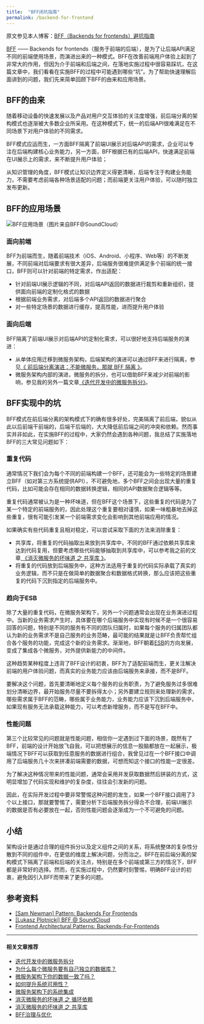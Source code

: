 ```yaml
---
title:  "BFF闭坑指南"
permalink: /backend-for-frontend
---
```


原文参见本人博客：[BFF（Backends for frontends）避坑指南](https://www.maguangguang.xyz/backend-for-frontend)

[BFF](https://samnewman.io/patterns/architectural/bff) —— Backends for frontends（服务于前端的后端），是为了让后端API满足不同的前端使用场景，而演进出来的一种模式。BFF在改善前端用户体验上起到了非常大的作用，但因为介于前端和后端之间，在落地实施过程中很容易踩坑，在这篇文章中，我们看看在实施BFF的过程中可能遇到哪些“坑”。为了帮助快速理解后面讲到的问题，我们先来简单回顾下BFF的由来和应用场景。
## BFF的由来
随着移动设备的快速发展以及产品对用户交互体验的关注度增强，前后端分离的架构模式也逐渐被大多数企业所采用。在这种模式下，统一的后端API很难满足在不同场景下对用户体验的不同需求。

BFF模式应运而生，一方面BFF隔离了前端UI展示对后端API的需求，企业可以专注在后端构建核心业务能力，另一方面，BFF根据已有的后端API，快速满足前端在UI展示上的需求，来不断提升用户体验；

从知识管理的角度，BFF模式让知识边界定义得更清晰，后端专注于构建业务能力，不需要考虑前端各种场景适配的问题；而前端更关注用户体验，可以随时独立发布更新。
## BFF的应用场景
![BFF应用场景（图片来自BFF@SoundCloud）](https://i.typlog.com/maguangguang/8385903144_969381.png) 
### 面向前端
BFF为前端而生，随着前端技术（iOS、Android、小程序、Web等）的不断发展，不同前端对后端要求有很大差异，后端服务很难提供满足多个前端的统一接口，BFF则可以针对前端的特定需求，作出适配：
- 针对前端UI展示逻辑的不同，对后端API返回的数据进行裁剪和重新组织，提供面向前端的定制化格式的数据
- 根据前端业务需求，对后端多个API返回的数据进行聚合
- 对一些特定场景的数据进行缓存，提高性能，进而提升用户体验
### 面向后端
BFF隔离了前端UI展示对后端API的定制化需求，可以很好地支持后端服务的演进：
- 从单体应用迁移到微服务架构，后端架构的演进可以通过BFF来进行隔离，参见[《 前后端分离演进：不能微服务，那就 BFF 隔离 》](https://www.phodal.com/blog/architecture-101-bff-for-legacy-system-migrate/)。
- 微服务架构内部的演进，微服务的拆分，也可以借助BFF来减少对前端的影响，参见我的另外一篇文章[《迭代开发中的微服务拆分》](https://www.maguangguang.xyz/services-split-in-iterative-development)。
## BFF实现中的坑
BFF模式在前后端分离的架构模式下的确有很多好处，完美隔离了前后端，貌似从此以后前端干前端的，后端干后端的，大大降低前后端之间的冲突和依赖。然而事实并非如此，在实施BFF的过程中，大家仍然会遇到各种问题，我总结了实施落地BFF的三大常见问题如下：
### 重复代码
通常情况下我们会为每个不同的前端构建一个BFF，还可能会为一些特定的场景建立BFF（如对第三方系统提供API），不可避免地，多个BFF之间会出现大量的重复代码，比如可能会存在相同的数据转换逻辑，相同的API数据聚合逻辑等等。

重复代码通常被认为是一种坏味道，但在BFF这个场景下，这些重复的代码是为了某一个特定的前端服务的，因此处理这个重复要相对谨慎，如果一味粗暴地去掉这些重复，很有可能引发某一个前端需求变化会影响到其他前端应用的情况。

如果确实有些代码重复且相对稳定，可以尝试采取下面的方法来消除重复：
- 共享库，将重复的代码抽取出来放到共享库中，不同的BFF通过依赖共享库来达到代码复用，但要考虑哪些代码能够抽取到共享库中，可以参考我之前的文章[ 《消灭微服务的坏味道 之 共享库 》](https://www.maguangguang.xyz/how-to-deal-with-shared-library)。
- 将重复的代码放到后端服务中，这种方法适用于重复的代码实际承载了真实的业务逻辑，而不只是在做简单的数据聚合和数据格式转换，那么应该把这些重复的代码下沉到指定的后端服务中。
### 趋向于ESB
除了大量的重复代码，在微服务架构下，另外一个问题通常会出现在业务演进过程中。当新的业务需求产生时，具体要在哪个后端服务中实现有时候不是一个很容易回答的问题，特别是不同的服务有不同的团队归属时，如果每个服务的归属团队都认为新的业务需求不是自己服务的业务范畴，最可能的结果就是让BFF负责帮忙组合各个服务的功能，完成这个新的业务需求。渐渐地，BFF朝着[ESB](https://en.wikipedia.org/wiki/Enterprise_service_bus)的方向发展，变成了集成各个微服务，对外提供新能力的中间件。

这种趋势某种程度上违背了BFF设计的初衷，BFF为了适配前端而生，更关注解决前端的用户体验问题，而真实的业务能力应该由后端服务来承接，而不是BFF。

要解决这个问题，首先要清晰地定义每个服务的业务职责，为了避免服务过多很难划分清晰边界，最开始服务尽量不要拆得太小；另外要建立规则来处理新的需求，哪些需求属于BFF的范畴，哪些属于业务能力，业务能力应该下沉到后端服务中，如果现有服务无法承载这种能力，可以考虑新增服务，而不是写在BFF中。
### 性能问题
第三个比较常见的问题就是性能问题，相信你一定遇到过下面的场景，既然有了BFF，前端的设计开始放飞自我，可以把想展示的信息一股脑都放在一起展示，极端情况下BFF可以获取到任意服务的数据进行组合，我曾见过在一个BFF接口中调用了后端服务几十次来拼凑前端需要的数据，可想而知这个接口的性能一定很差。

为了解决这种情况带来的性能问题，通常会采用并发获取数据然后拼装的方式，这明显增加了代码实现和维护的复杂度，往往会引发新的问题。

因此，在实际开发过程中要非常警惕这种问题的发生，如果一个BFF接口调用了3个以上接口，那就要警惕了，需要分析下后端服务拆分得合不合理，前端UI展示的数据是否有必要放在一起，否则性能问题会逐渐成为一个不可避免的问题。

## 小结
架构设计是通过合理的组件拆分以及定义组件之间的关系，将系统整体的复杂性分散到不同的组件中，在更低的维度上解决问题，分而治之。BFF在前后端分离的架构模式下隔离了前端和后端的关注点，特别是在多个前端或第三方的情况下，BFF都是非常好的选择。然而，在实施过程中，仍然要时刻警惕，明确BFF设计的初衷，避免因引入BFF而带来了更多的问题。


## 参考资料
- [[Sam Newman] Pattern: Backends For Frontends](https://samnewman.io/patterns/architectural/bff)
- [[Lukasz Plotnicki] BFF @ SoundCloud](https://www.thoughtworks.com/insights/blog/bff-soundcloud)
- [Frontend Architectural Patterns: Backends-For-Frontends](https://medium.com/frontend-at-scale/frontend-architectural-patterns-backend-for-frontend-29679aba886c)

----
#### 相关文章推荐
- [迭代开发中的微服务拆分](/services-split-in-iterative-development)
- [为什么每个微服务要有自己独立的数据库？](/why-mircroservice-need-independent-database)
- [微服务架构下你的数据一致了吗？](/data-consistency)
- [如何提升系统可用性？](/how-to-improve-system-availability)
- [微服务架构下的系统集成](/services-integration)
- [消灭微服务的坏味道 之 循环依赖](/eliminate-cyclic-dependency)
- [消灭微服务的坏味道 之 共享库](/how-to-deal-with-shared-library)
- [BFF治理与优化](/bff-governance)